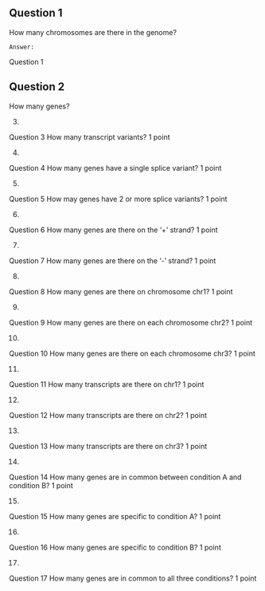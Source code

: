 ## Question 1
How many chromosomes are there in the genome?
```
Answer:
```
Question 1

## Question 2
How many genes?

3.
Question 3
How many transcript variants?
1 point

4.
Question 4
How many genes have a single splice variant?
1 point

5.
Question 5
How may genes have 2 or more splice variants?
1 point

6.
Question 6
How many genes are there on the ‘+’ strand?
1 point

7.
Question 7
How many genes are there on the ‘-’ strand?
1 point

8.
Question 8
How many genes are there on chromosome chr1?
1 point

9.
Question 9
How many genes are there on each chromosome chr2?
1 point

10.
Question 10
How many genes are there on each chromosome chr3?
1 point

11.
Question 11
How many transcripts are there on chr1?
1 point

12.
Question 12
How many transcripts are there on chr2?
1 point

13.
Question 13
How many transcripts are there on chr3?
1 point

14.
Question 14
How many genes are in common between condition A and condition B?
1 point

15.
Question 15
How many genes are specific to condition A?
1 point

16.
Question 16
How many genes are specific to condition B?
1 point

17.
Question 17
How many genes are in common to all three conditions?
1 point

